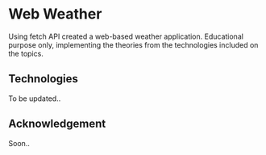 # Web Weather

Using fetch API created a web-based weather application. Educational purpose only, implementing the theories from the technologies included on the topics.

## Technologies
To be updated..

## Acknowledgement
Soon..
